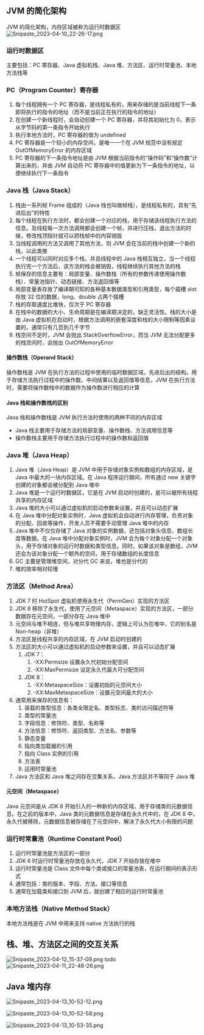 ## JVM 的简化架构
JVM 的简化架构，内存区域被称为运行时数据区
![Snipaste_2023-04-10_22-26-17.png](https://cdn.nlark.com/yuque/0/2023/png/29236088/1681136814886-240288f8-3b94-461e-9fa2-4bfcebf5e5fe.png#averageHue=%23d1a985&clientId=u35c67d1a-373a-4&from=ui&id=tzWmT&name=Snipaste_2023-04-10_22-26-17.png&originHeight=1044&originWidth=1400&originalType=binary&ratio=2&rotation=0&showTitle=false&size=505683&status=done&style=none&taskId=u272586e2-5a21-4584-a572-ad7f48b6dd9&title=)
### 运行时数据区
主要包括：PC 寄存器、Java 虚拟机栈、Java 堆、方法区、运行时常量池、本地方法栈等
### PC（Program Counter）寄存器

1. 每个线程拥有一个 PC 寄存器，是线程私有的，用来存储的是当前线程下一条即将执行的指令的地址（而不是当前正在执行的指令的地址）
2. 在创建一个新线程时，会自动创建一个 PC 寄存器，并将其初始化为 0，表示从字节码的第一条指令开始执行
3. 执行本地方法时，PC 寄存器的值为 undefined
4. PC 寄存器是一个较小的内存空间，是唯一一个在 JVM 规范中没有规定 OutOfMemoryError 的内存区域
5. PC 寄存器的下一条指令地址是由 JVM 根据当前指令的“操作码”和“操作数”计算出来的，并由 JVM 自动将 PC 寄存器中的值更新为下一条指令的地址，以便继续执行下一条指令
### Java 栈（Java Stack）

1. 栈由一系列帧 Frame 组成的（Java 栈也叫做帧栈），是线程私有的，具有“先进后出”的特性
2. 每个线程在执行方法时，都会创建一个对应的栈，用于存储该线程执行方法的信息。及线程每一次方法调用都会创建一个帧，并进行压栈，退出方法的时候，修改栈顶指针就可以把栈帧中的内容销毁
3. 当线程调用的方法又调用了其他方法，则 JVM 会在当前的栈中创建一个新的栈，以此类推
4. 一个线程可以同时对应多个栈，并且线程中的 Java 栈相互独立，当一个线程执行完一个方法后，该方法的栈会被销毁，线程继续执行其他方法的栈
5. 帧保存的信息主要有：局部变量、操作数栈（所有的参数传递使用操作数栈）、常量池指针、动态链接、方法返回值等
6. 局部变量表存放了编译期可知的各种基本数据类型和引用类型，每个插槽 slot 存放 32 位的数据，long、double 占两个插槽
7. 栈的存取速度比堆快，仅次于 PC 寄存器
8. 在栈中的数据的大小、生命周期是在编译期决定的，缺乏灵活性。栈的大小是由 Java 虚拟机在启动时，根据方法调用的嵌套深度和栈的大小限制等因素设置的，通常只有几百到几千字节
9. 栈空间不足时，JVM 会抛出 StackOverflowError，而当 JVM 无法分配更多的栈空间时，会抛出 OutOfMemoryError
#### 操作数栈（Operand Stack）
操作数栈是 JVM 在执行方法的过程中使用的临时数据区域，先进后出的结构。用于存储方法执行过程中的操作数、中间结果以及返回值等信息，JVM 在执行方法时，需要将操作数栈中的数据作为操作数进行相应的计算
#### Java 栈和操作数栈的区别
Java 栈和操作数栈是 JVM 执行方法时使用的两种不同的内存区域

- Java 栈主要用于存储方法的局部变量、操作数栈、方法调用信息等
- 操作数栈主要用于存储方法执行过程中的操作数和返回值
### Java 堆（Java Heap）

1. Java 堆（Java Heap）是 JVM 中用于存储对象实例和数组的内存区域，是 Java 中最大的一块内存区域。在 Java 程序运行期间，所有通过 new 关键字创建的对象都会被分配到 Java 堆中
2. Java 堆是一个运行时数据区，它是在 JVM 启动时创建的，是可以被所有线程共享的内存区域
3. Java 堆的大小可以通过虚拟机的启动参数来设置，并且可以动态扩展
4. 在 Java 堆中分配对象实例时，Java 虚拟机会自动进行内存管理，负责对象的分配、回收等操作，开发人员不需要手动管理 Java 堆中的内存
5. Java 堆中不仅仅存储了 Java 对象的实例数据，还包括对象头信息、数组长度等数据。在 Java 堆中分配对象实例时，JVM 会为每个对象分配一个对象头，用于存储对象的运行时数据和类型信息。同时，如果该对象是数组，JVM 还会为该对象分配一个额外的空间，用于存储数组的长度信息
6. GC 主要是管理堆空间，对分代 GC 来说，堆也是分代的
7. 堆的效率相对较慢
### 方法区（Method Area）

1. JDK 7 时 HotSpot 虚拟机使用永生代（PermGen）实现的方法区
2. JDK 8 移除了永生代，使用了元空间（Metaspace）实现的方法区，一部分数据存在元空间，一部分存在 Java 堆中
3. 元空间与堆不相连，但与堆共享物理内存，逻辑上可认为在堆中，它的别名是 Non-heap（非堆）
4. 方法区是线程共享的内存区域，在 JVM 启动时创建的
5. 方法区的大小可以通过虚拟机的启动参数来设置，并且可以动态扩展
   1. JDK 7：
      1. -XX:Permsize 设置永久代初始分配空间
      2. -XX:MaxPermsize 设定永久代最大可分配空间
   2. JDK 8：
      1. -XX:MetaspaceSize：设置初始的元空间大小
      2. -XX:MaxMetaspaceSize：设置元空间最大的大小
6. 通常用来保存的信息有：
   1. 装载的类型信息：各类全限定名、类型标志、类的访问描述符等
   2. 类型的常量池
   3. 字段信息：修饰符、类型、名称等
   4. 方法信息：修饰符、返回类型、方法名、参数等
   5. 静态变量
   6. 指向类加载器的引用
   7. 指向 Class 实例的引用
   8. 方法表
   9. 运用时常量池
7. Java 方法区和 Java 堆之间存在交集关系，Java 方法区并不等同于 Java 堆
#### 元空间（Metaspace）
Java 元空间是从 JDK 8 开始引入的一种新的内存区域，用于存储类的元数据信息。在之前的版本中，Java 类的元数据信息是存储在永久代中的，在 JDK 8 中，永久代被移除，元数据信息被存储在了元空间中，解决了永久代大小有限的问题
### 运行时常量池（Runtime Constant Pool）

1. 运行时常量池是方法区的一部分
2. JDK 6 时运行时常量池存放在永久代，JDK 7 开始存放在堆中
3. 运行时常量池是 Class 文件中每个类或接口的常量池表，在运行期间的表示形式
4. 通常包括：类的版本、字段、方法、接口等信息
5. 通常在加载类和接口到 JVM 后，就创建了相应的运行时常量池
### 本地方法栈（Native Method Stack）
本地方法栈是在 JVM 中用来支持 native 方法执行的栈
## 栈、堆、方法区之间的交互关系

![Snipaste_2023-04-12_15-37-09.png](https://cdn.nlark.com/yuque/0/2023/png/29236088/1681285052154-cf767e7d-f237-4417-8884-38a82b5a7f4d.png#averageHue=%23f2f4f1&clientId=uc4953b46-eede-4&from=ui&id=Uvruq&name=Snipaste_2023-04-12_15-37-09.png&originHeight=294&originWidth=940&originalType=binary&ratio=2&rotation=0&showTitle=false&size=104401&status=done&style=none&taskId=uf1361e6c-e39b-47f2-a386-7e669f0a2c7&title=)
todo
![Snipaste_2023-04-11_22-48-26.png](https://cdn.nlark.com/yuque/0/2023/png/29236088/1681224528581-7ebca77d-91b7-47f6-820a-66038d300e8c.png#averageHue=%233d8b88&clientId=uf6415ab8-e277-4&from=ui&id=k1bpb&name=Snipaste_2023-04-11_22-48-26.png&originHeight=990&originWidth=2220&originalType=binary&ratio=2&rotation=0&showTitle=false&size=584286&status=done&style=none&taskId=u97b6ab35-3bbd-4261-8435-4103698f6ce&title=)
## Java 堆内存


![Snipaste_2023-04-13_10-52-12.png](https://cdn.nlark.com/yuque/0/2023/png/29236088/1681354356507-45303e39-377b-409f-8d76-ed307651294a.png#averageHue=%23e1f3df&clientId=u9e9d98e7-061c-4&from=ui&id=u6b064ea7&name=Snipaste_2023-04-13_10-52-12.png&originHeight=758&originWidth=1122&originalType=binary&ratio=2&rotation=0&showTitle=false&size=171811&status=done&style=none&taskId=u2663ecb1-a0df-4218-9488-fbb5ab0fee0&title=)


![Snipaste_2023-04-13_10-52-58.png](https://cdn.nlark.com/yuque/0/2023/png/29236088/1681354395586-5b2abdc6-7436-4d8e-9cad-c5e5032caa4c.png#averageHue=%23f5e5cf&clientId=u9e9d98e7-061c-4&from=ui&id=u8afbc775&name=Snipaste_2023-04-13_10-52-58.png&originHeight=808&originWidth=1374&originalType=binary&ratio=2&rotation=0&showTitle=false&size=520205&status=done&style=none&taskId=u1fb45aa2-6c0c-4aa4-913a-707949553fa&title=)


![Snipaste_2023-04-13_10-53-35.png](https://cdn.nlark.com/yuque/0/2023/png/29236088/1681354426253-f139b275-2f3b-49ba-9e15-098fb455dc03.png#averageHue=%23f7e9d5&clientId=u9e9d98e7-061c-4&from=ui&id=u35d6b625&name=Snipaste_2023-04-13_10-53-35.png&originHeight=772&originWidth=1466&originalType=binary&ratio=2&rotation=0&showTitle=false&size=564570&status=done&style=none&taskId=ubff5af4e-1681-4164-8fcd-e058408238e&title=)
